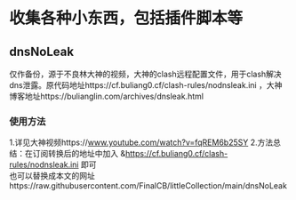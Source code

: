 # 收集各种小东西，包括插件脚本等

## dnsNoLeak
仅作备份，源于不良林大神的视频，大神的clash远程配置文件，用于clash解决dns泄露。原代码地址https://cf.buliang0.cf/clash-rules/nodnsleak.ini ，大神博客地址https://bulianglin.com/archives/dnsleak.html
### 使用方法
1.详见大神视频https://www.youtube.com/watch?v=fqREM6b25SY
2.方法总结：在订阅转换后的地址中加入 &https://cf.buliang0.cf/clash-rules/nodnsleak.ini 即可  
也可以替换成本文的网址https://raw.githubusercontent.com/FinalCB/littleCollection/main/dnsNoLeak

